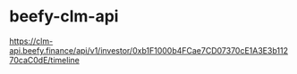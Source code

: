 # beefy-clm-api

https://clm-api.beefy.finance/api/v1/investor/0xb1F1000b4FCae7CD07370cE1A3E3b11270caC0dE/timeline
